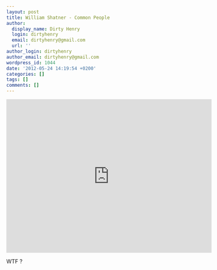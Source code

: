 ```yaml
---
layout: post
title: William Shatner - Common People
author:
  display_name: Dirty Henry
  login: dirtyhenry
  email: dirtyhenry@gmail.com
  url: ''
author_login: dirtyhenry
author_email: dirtyhenry@gmail.com
wordpress_id: 1044
date: '2012-05-24 14:19:54 +0200'
categories: []
tags: []
comments: []
---
```

<iframe width="540" height="405" src="http://www.youtube.com/embed/KXWEM4gZhg4" frameborder="0" allowfullscreen></iframe>

WTF ?
